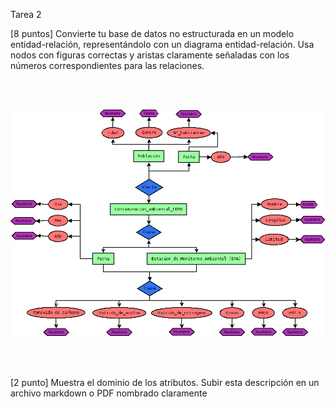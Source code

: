 

Tarea 2

[8 puntos] Convierte tu base de datos no estructurada en un modelo entidad-relación, representándolo con un diagrama entidad-relación. Usa nodos con figuras correctas y aristas claramente señaladas con los números correspondientes para las relaciones.

<br/><br/>

![TAREAS-BDR](Diagrama_Entidad_Relacion.png)

<br/><br/>


[2 punto] Muestra el dominio de los atributos.
Subir esta descripción en un archivo markdown o PDF nombrado claramente 
